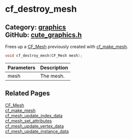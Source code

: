 [](../header.md ':include')

# cf_destroy_mesh

Category: [graphics](/api_reference?id=graphics)  
GitHub: [cute_graphics.h](https://github.com/RandyGaul/cute_framework/blob/master/include/cute_graphics.h)  
---

Frees up a [CF_Mesh](/graphics/cf_mesh.md) previously created with [cf_make_mesh](/graphics/cf_make_mesh.md).

```cpp
void cf_destroy_mesh(CF_Mesh mesh);
```

Parameters | Description
--- | ---
mesh | The mesh.

## Related Pages

[CF_Mesh](/graphics/cf_mesh.md)  
[cf_make_mesh](/graphics/cf_make_mesh.md)  
[cf_mesh_update_index_data](/graphics/cf_mesh_update_index_data.md)  
[cf_mesh_set_attributes](/graphics/cf_mesh_set_attributes.md)  
[cf_mesh_update_vertex_data](/graphics/cf_mesh_update_vertex_data.md)  
[cf_mesh_update_instance_data](/graphics/cf_mesh_update_instance_data.md)  
